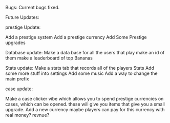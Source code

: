 Bugs:
Current bugs fixed.



Future Updates:

prestige Update:

Add a prestige system
Add a prestige currency
Add Some Prestige upgrades

Database update:
Make a data base for all the users that play
make an id of them
make a leaderboard of top Bananas


Stats update:
Make a stats tab that records all of the players Stats
Add some more stuff into settings
Add some music
Add a way to change the main prefix

case update:

Make a case clicker vibe which allows you to spend prestige currencies on cases, which can be opened. these will give you items that give you a small upgrade.
Add a new currency maybe players can pay for this currency with real money? revnue? 